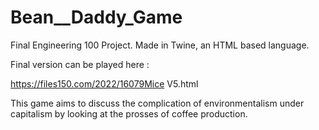# Bean__Daddy_Game
Final Engineering 100 Project. Made in Twine, an HTML based language.  

Final version can be played here : 

https://files150.com/2022/16079Mice V5.html

This game aims to discuss the complication of environmentalism under capitalism by looking at the prosses of coffee production. 
